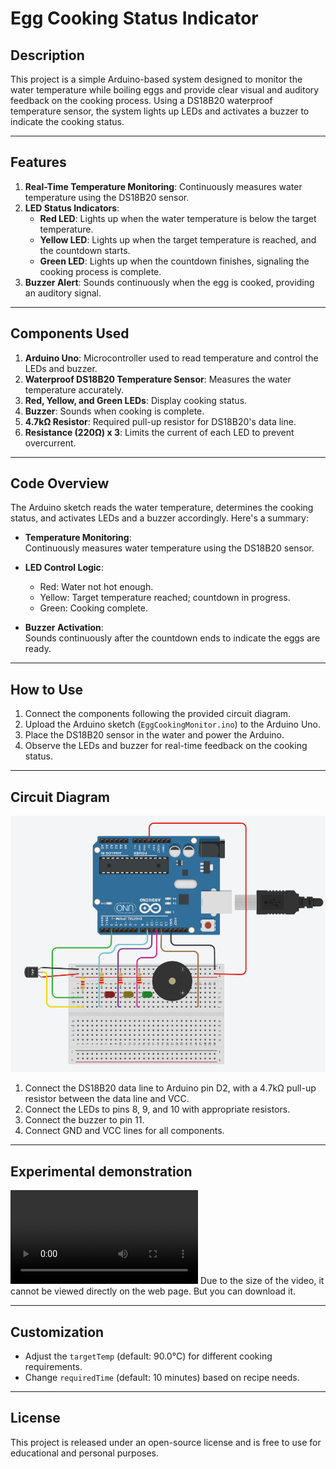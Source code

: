 # Egg Cooking Status Indicator  

## Description  
This project is a simple Arduino-based system designed to monitor the water temperature while boiling eggs and provide clear visual and auditory feedback on the cooking process. Using a DS18B20 waterproof temperature sensor, the system lights up LEDs and activates a buzzer to indicate the cooking status.  

---

## Features  
1. **Real-Time Temperature Monitoring**: Continuously measures water temperature using the DS18B20 sensor.  
2. **LED Status Indicators**:  
   - **Red LED**: Lights up when the water temperature is below the target temperature.  
   - **Yellow LED**: Lights up when the target temperature is reached, and the countdown starts.  
   - **Green LED**: Lights up when the countdown finishes, signaling the cooking process is complete.  
3. **Buzzer Alert**: Sounds continuously when the egg is cooked, providing an auditory signal.  

---

## Components Used  
1. **Arduino Uno**: Microcontroller used to read temperature and control the LEDs and buzzer.  
2. **Waterproof DS18B20 Temperature Sensor**: Measures the water temperature accurately.  
3. **Red, Yellow, and Green LEDs**: Display cooking status.  
4. **Buzzer**: Sounds when cooking is complete.  
5. **4.7kΩ Resistor**: Required pull-up resistor for DS18B20's data line.
6. **Resistance (220Ω) x 3**: Limits the current of each LED to prevent overcurrent.

---

## Code Overview  

The Arduino sketch reads the water temperature, determines the cooking status, and activates LEDs and a buzzer accordingly. Here's a summary:  

- **Temperature Monitoring**:  
  Continuously measures water temperature using the DS18B20 sensor.  

- **LED Control Logic**:  
  - Red: Water not hot enough.  
  - Yellow: Target temperature reached; countdown in progress.  
  - Green: Cooking complete.  

- **Buzzer Activation**:  
  Sounds continuously after the countdown ends to indicate the eggs are ready.  

---

## How to Use  
1. Connect the components following the provided circuit diagram.  
2. Upload the Arduino sketch (`EggCookingMonitor.ino`) to the Arduino Uno.  
3. Place the DS18B20 sensor in the water and power the Arduino.  
4. Observe the LEDs and buzzer for real-time feedback on the cooking status.  

---

## Circuit Diagram  
![Circuit1](./Doc/Circuit1.png)  

1. Connect the DS18B20 data line to Arduino pin D2, with a 4.7kΩ pull-up resistor between the data line and VCC.  
2. Connect the LEDs to pins 8, 9, and 10 with appropriate resistors.  
3. Connect the buzzer to pin 11.  
4. Connect GND and VCC lines for all components.  

---

## Experimental demonstration
![Video](./Doc/video.mp4)
Due to the size of the video, it cannot be viewed directly on the web page. But you can download it.

---

## Customization  
- Adjust the `targetTemp` (default: 90.0°C) for different cooking requirements.  
- Change `requiredTime` (default: 10 minutes) based on recipe needs.  

---

## License  
This project is released under an open-source license and is free to use for educational and personal purposes.  
